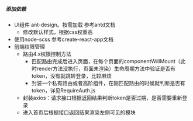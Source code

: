 ##### 添加依赖
- UI组件 ant-design。按需加载 参考antd文档
    - 修改默认样式，根据css权重高
- 使用node-scss 参考create-react-app文档
- 前端权限管理
    - 路由4.x权限控制方法
        - 匹配路由完成后进入页面，在每个页面的componentWillMount（此时render方法没执行，页面未渲染）生命周期方法中验证是否有token，没有就跳转登录，比较麻烦
        - 封装一个私有路由或者高阶组件，在刚匹配路由的时候就判断是否有token，详见RequireAuth.js
    - 封装axios：请求接口根据返回结果判断token是否过期，是否需要重新登录
    - 进入首页后根据接口返回结果渲染左侧可见的模块